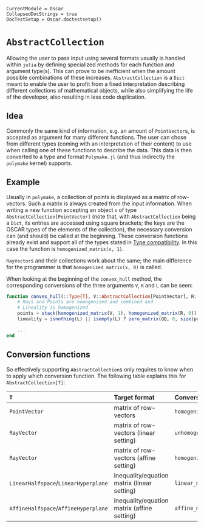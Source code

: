 ```@meta
CurrentModule = Oscar
CollapsedDocStrings = true
DocTestSetup = Oscar.doctestsetup()
```

# `AbstractCollection`

Allowing the user to pass input using several formats usually is handled within
`julia` by defining specialized methods for each function and argument type(s).
This can prove to be inefficient when the amount possible combinations of these
increases. `AbstractCollection` is a `Dict` meant to enable the user to profit
from a fixed interpretation describing different collections of mathematical
objects, while also simplifying the life of the developer, also resulting
in less code duplication.

## Idea
Commonly the same kind of information, e.g. an amount of `PointVector`s, is
accepted as argument for many different functions. The user can chose from
different types (coming with an interpretation of their content) to use when
calling one of these functions to describe the data. This data is then converted
to a type and format `Polymake.jl` (and thus indirectly the `polymake` kernel)
supports.

## Example
Usually in `polymake`, a collection of points is displayed as a matrix
of row-vectors. Such a matrix is always created from the input information. When
writing a new function accepting an object `x` of type
`AbstractCollection[PointVector]` (note that, with `AbstractCollection` being a
`Dict`, its entries are accessed using square brackets; the keys are the OSCAR
types of the elements of the collection), the necessary conversion can (and
should) be called at the beginning. These conversion functions already exist and
support all of the types stated in [Type compatibility](@ref). In this case the
function is `homogenized_matrix(x, 1)`.

`RayVector`s and their collections work about the same; the main difference for
the programmer is that `homogenized_matrix(x, 0)` is called.

When looking at the beginning of the `convex_hull` method, the corresponding
conversions of the three arguments `V`, `R` and `L` can be seen:

```julia
function convex_hull(::Type{T}, V::AbstractCollection[PointVector], R::Union{AbstractCollection[RayVector], Nothing} = nothing, L::Union{AbstractCollection[RayVector], Nothing} = nothing; non_redundant::Bool = false) where T<:scalar_types
    # Rays and Points are homogenized and combined and
    # Lineality is homogenized
    points = stack(homogenized_matrix(V, 1), homogenized_matrix(R, 0))
    lineality = isnothing(L) || isempty(L) ? zero_matrix(QQ, 0, size(points,2)) : homogenized_matrix(L, 0)

    ...
end
```

## Conversion functions

So effectively supporting `AbstractCollection`s only requires to know when to
apply which conversion function. The following table explains this for
`AbstractCollection[T]`:

`T`                                  | Target format                               | Conversion function
:----------------------------------- | :------------------------------------------ | :------------------------------
`PointVector`                        | matrix of row-vectors                       | `homogenized_matrix(*, 1)`
`RayVector`                          | matrix of row-vectors (linear setting)      | `unhomogenized_matrix(*)`
`RayVector`                          | matrix of row-vectors (affine setting)      | `homogenized_matrix(*, 0)`
`LinearHalfspace`/`LinearHyperplane` | inequality/equation matrix (linear setting) | `linear_matrix_for_polymake(*)`
`AffineHalfspace`/`AffineHyperplane` | inequality/equation matrix (affine setting) | `affine_matrix_for_polymake(*)`
